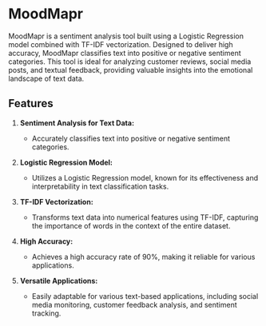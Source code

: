 # MoodMapr

MoodMapr is a sentiment analysis tool built using a Logistic Regression model combined with TF-IDF vectorization. Designed to deliver high accuracy, MoodMapr classifies text into positive or negative sentiment categories. This tool is ideal for analyzing customer reviews, social media posts, and textual feedback, providing valuable insights into the emotional landscape of text data.

## Features

1. **Sentiment Analysis for Text Data:**
   - Accurately classifies text into positive or negative sentiment categories.
   
2. **Logistic Regression Model:**
   - Utilizes a Logistic Regression model, known for its effectiveness and interpretability in text classification tasks.

3. **TF-IDF Vectorization:**
   - Transforms text data into numerical features using TF-IDF, capturing the importance of words in the context of the entire dataset.

4. **High Accuracy:**
   - Achieves a high accuracy rate of 90%, making it reliable for various applications.

5. **Versatile Applications:**
   - Easily adaptable for various text-based applications, including social media monitoring, customer feedback analysis, and sentiment tracking.
